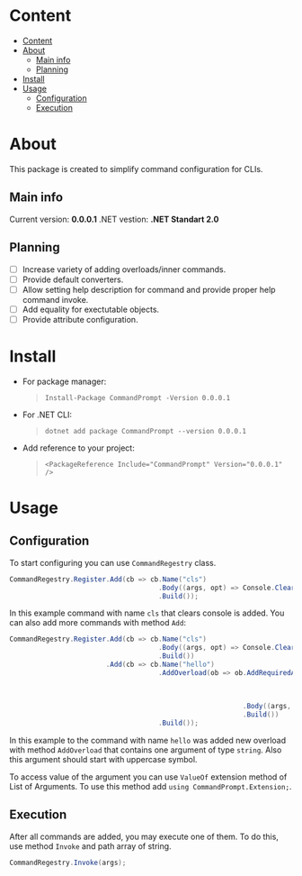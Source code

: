 # Content
- [Content](#content)
- [About](#about)
  - [Main info](#main-info)
  - [Planning](#planning)
- [Install](#install)
- [Usage](#usage)
  - [Configuration](#configuration)
  - [Execution](#execution)

# About
This package is created to simplify command configuration for CLIs.
## Main info
Current version: **0.0.0.1**
.NET vestion: **.NET Standart 2.0**
## Planning
- [ ] Increase variety of adding overloads/inner commands.
- [ ] Provide default converters.
- [ ] Allow setting help description for command and provide proper help command invoke.
- [ ] Add equality for exectutable objects.
- [ ] Provide attribute configuration.

# Install
- For package manager:
  > `Install-Package CommandPrompt -Version 0.0.0.1`
- For .NET CLI:
  > `dotnet add package CommandPrompt --version 0.0.0.1`
- Add reference to your project:
  > `<PackageReference Include="CommandPrompt" Version="0.0.0.1" />`
# Usage

## Configuration
To start configuring you can use `CommandRegestry` class.
```C#
CommandRegestry.Register.Add(cb => cb.Name("cls")
                                     .Body((args, opt) => Console.Clear())
                                     .Build());
```
In this example command with name `cls` that clears console is added.
You can also add more commands with method `Add`:
```C#
CommandRegestry.Register.Add(cb => cb.Name("cls")
                                     .Body((args, opt) => Console.Clear())
                                     .Build())
                        .Add(cb => cb.Name("hello")
                                     .AddOverload(ob => ob.AddRequiredArgument<string>(ab => ab.Name("name")
                                                                                               .Converter(c => c)
                                                                                               .Validator(n => char.IsUpper(n[0]))
                                                                                               .Build())
                                                          .Body((args, opt) => Console.Write($"Hello, {args.ValueOf<string>("name")}!"))
                                                          .Build())
                                     .Build());
```
In this example to the command with name `hello` was added new overload with method `AddOverload` that contains one argument of type `string`. Also this argument should start with uppercase symbol. 

To access value of the argument you can use `ValueOf` extension method of List of Arguments. To use this method add `using CommandPrompt.Extension;`.

## Execution
After all commands are added, you may execute one of them. To do this, use method `Invoke` and path array of string.
```C#
CommandRegestry.Invoke(args);
```